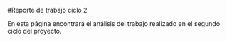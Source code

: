 #Reporte de trabajo ciclo 2

En esta página encontrará el análisis del trabajo realizado en el segundo ciclo del proyecto.